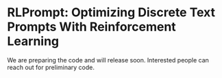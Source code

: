 # RLPrompt: Optimizing Discrete Text Prompts With Reinforcement Learning

We are preparing the code and will release soon. Interested people can reach out for preliminary code.
